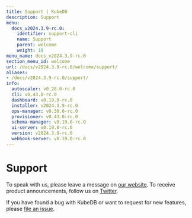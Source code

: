 ```yaml
---
title: Support | KubeDB
description: Support
menu:
  docs_v2024.3.9-rc.0:
    identifier: support-cli
    name: Support
    parent: welcome
    weight: 10
menu_name: docs_v2024.3.9-rc.0
section_menu_id: welcome
url: /docs/v2024.3.9-rc.0/welcome/support/
aliases:
- /docs/v2024.3.9-rc.0/support/
info:
  autoscaler: v0.28.0-rc.0
  cli: v0.43.0-rc.0
  dashboard: v0.19.0-rc.0
  installer: v2024.3.9-rc.0
  ops-manager: v0.30.0-rc.0
  provisioner: v0.43.0-rc.0
  schema-manager: v0.19.0-rc.0
  ui-server: v0.19.0-rc.0
  version: v2024.3.9-rc.0
  webhook-server: v0.19.0-rc.0
---
```


# Support

To speak with us, please leave a message on [our website](https://appscode.com/contact/). To receive product announcements, follow us on [Twitter](https://twitter.com/KubeDB).

If you have found a bug with KubeDB or want to request for new features, please [file an issue](https://github.com/kubedb/project/issues/new).
